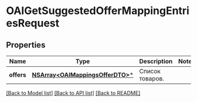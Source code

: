 # OAIGetSuggestedOfferMappingEntriesRequest

## Properties
Name | Type | Description | Notes
------------ | ------------- | ------------- | -------------
**offers** | [**NSArray&lt;OAIMappingsOfferDTO&gt;***](OAIMappingsOfferDTO.md) | Список товаров. | 

[[Back to Model list]](../README.md#documentation-for-models) [[Back to API list]](../README.md#documentation-for-api-endpoints) [[Back to README]](../README.md)


